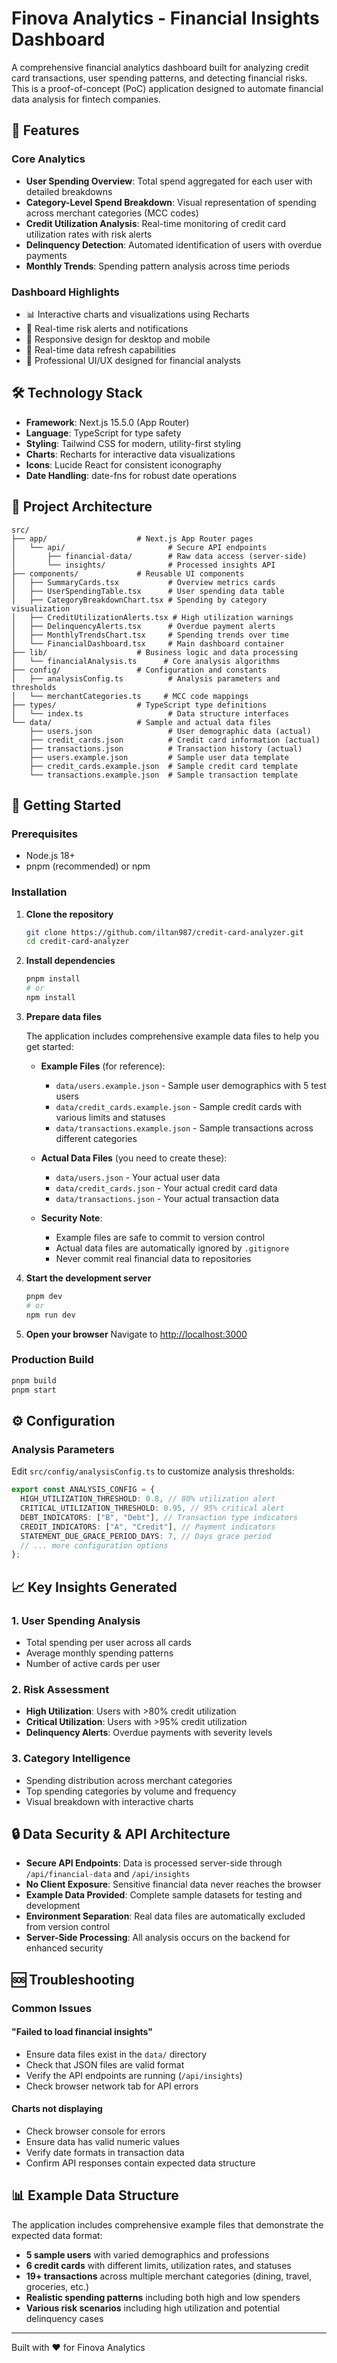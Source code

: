 # Finova Analytics - Financial Insights Dashboard

A comprehensive financial analytics dashboard built for analyzing credit card transactions, user spending patterns, and detecting financial risks. This is a proof-of-concept (PoC) application designed to automate financial data analysis for fintech companies.

## 🚀 Features

### Core Analytics

- **User Spending Overview**: Total spend aggregated for each user with detailed breakdowns
- **Category-Level Spend Breakdown**: Visual representation of spending across merchant categories (MCC codes)
- **Credit Utilization Analysis**: Real-time monitoring of credit card utilization rates with risk alerts
- **Delinquency Detection**: Automated identification of users with overdue payments
- **Monthly Trends**: Spending pattern analysis across time periods

### Dashboard Highlights

- 📊 Interactive charts and visualizations using Recharts
- 🎯 Real-time risk alerts and notifications
- 📱 Responsive design for desktop and mobile
- 🔄 Real-time data refresh capabilities
- 💼 Professional UI/UX designed for financial analysts

## 🛠 Technology Stack

- **Framework**: Next.js 15.5.0 (App Router)
- **Language**: TypeScript for type safety
- **Styling**: Tailwind CSS for modern, utility-first styling
- **Charts**: Recharts for interactive data visualizations
- **Icons**: Lucide React for consistent iconography
- **Date Handling**: date-fns for robust date operations

## 📁 Project Architecture

```
src/
├── app/                    # Next.js App Router pages
│   └── api/                       # Secure API endpoints
│       ├── financial-data/        # Raw data access (server-side)
│       └── insights/              # Processed insights API
├── components/             # Reusable UI components
│   ├── SummaryCards.tsx           # Overview metrics cards
│   ├── UserSpendingTable.tsx      # User spending data table
│   ├── CategoryBreakdownChart.tsx # Spending by category visualization
│   ├── CreditUtilizationAlerts.tsx # High utilization warnings
│   ├── DelinquencyAlerts.tsx      # Overdue payment alerts
│   ├── MonthlyTrendsChart.tsx     # Spending trends over time
│   └── FinancialDashboard.tsx     # Main dashboard container
├── lib/                    # Business logic and data processing
│   └── financialAnalysis.ts      # Core analysis algorithms
├── config/                 # Configuration and constants
│   ├── analysisConfig.ts          # Analysis parameters and thresholds
│   └── merchantCategories.ts     # MCC code mappings
├── types/                  # TypeScript type definitions
│   └── index.ts                   # Data structure interfaces
└── data/                   # Sample and actual data files
    ├── users.json                 # User demographic data (actual)
    ├── credit_cards.json          # Credit card information (actual)
    ├── transactions.json          # Transaction history (actual)
    ├── users.example.json         # Sample user data template
    ├── credit_cards.example.json  # Sample credit card template
    └── transactions.example.json  # Sample transaction template
```

## 🚀 Getting Started

### Prerequisites

- Node.js 18+
- pnpm (recommended) or npm

### Installation

1. **Clone the repository**

   ```bash
   git clone https://github.com/iltan987/credit-card-analyzer.git
   cd credit-card-analyzer
   ```

2. **Install dependencies**

   ```bash
   pnpm install
   # or
   npm install
   ```

3. **Prepare data files**

   The application includes comprehensive example data files to help you get started:

   - **Example Files** (for reference):

     - `data/users.example.json` - Sample user demographics with 5 test users
     - `data/credit_cards.example.json` - Sample credit cards with various limits and statuses
     - `data/transactions.example.json` - Sample transactions across different categories

   - **Actual Data Files** (you need to create these):

     - `data/users.json` - Your actual user data
     - `data/credit_cards.json` - Your actual credit card data
     - `data/transactions.json` - Your actual transaction data

   - **Security Note**:
     - Example files are safe to commit to version control
     - Actual data files are automatically ignored by `.gitignore`
     - Never commit real financial data to repositories

4. **Start the development server**

   ```bash
   pnpm dev
   # or
   npm run dev
   ```

5. **Open your browser**
   Navigate to [http://localhost:3000](http://localhost:3000)

### Production Build

```bash
pnpm build
pnpm start
```

## ⚙️ Configuration

### Analysis Parameters

Edit `src/config/analysisConfig.ts` to customize analysis thresholds:

```typescript
export const ANALYSIS_CONFIG = {
  HIGH_UTILIZATION_THRESHOLD: 0.8, // 80% utilization alert
  CRITICAL_UTILIZATION_THRESHOLD: 0.95, // 95% critical alert
  DEBT_INDICATORS: ["B", "Debt"], // Transaction type indicators
  CREDIT_INDICATORS: ["A", "Credit"], // Payment indicators
  STATEMENT_DUE_GRACE_PERIOD_DAYS: 7, // Days grace period
  // ... more configuration options
};
```

## 📈 Key Insights Generated

### 1. User Spending Analysis

- Total spending per user across all cards
- Average monthly spending patterns
- Number of active cards per user

### 2. Risk Assessment

- **High Utilization**: Users with >80% credit utilization
- **Critical Utilization**: Users with >95% credit utilization
- **Delinquency Alerts**: Overdue payments with severity levels

### 3. Category Intelligence

- Spending distribution across merchant categories
- Top spending categories by volume and frequency
- Visual breakdown with interactive charts

## 🔒 Data Security & API Architecture

- **Secure API Endpoints**: Data is processed server-side through `/api/financial-data` and `/api/insights`
- **No Client Exposure**: Sensitive financial data never reaches the browser
- **Example Data Provided**: Complete sample datasets for testing and development
- **Environment Separation**: Real data files are automatically excluded from version control
- **Server-Side Processing**: All analysis occurs on the backend for enhanced security

## 🆘 Troubleshooting

### Common Issues

#### "Failed to load financial insights"

- Ensure data files exist in the `data/` directory
- Check that JSON files are valid format
- Verify the API endpoints are running (`/api/insights`)
- Check browser network tab for API errors

#### Charts not displaying

- Check browser console for errors
- Ensure data has valid numeric values
- Verify date formats in transaction data
- Confirm API responses contain expected data structure

## 📊 Example Data Structure

The application includes comprehensive example files that demonstrate the expected data format:

- **5 sample users** with varied demographics and professions
- **6 credit cards** with different limits, utilization rates, and statuses
- **19+ transactions** across multiple merchant categories (dining, travel, groceries, etc.)
- **Realistic spending patterns** including both high and low spenders
- **Various risk scenarios** including high utilization and potential delinquency cases

---

Built with ❤️ for Finova Analytics
